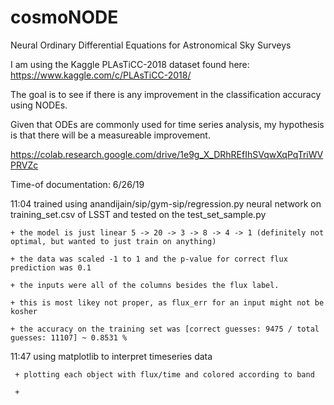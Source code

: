 # cosmoNODE
Neural Ordinary Differential Equations for Astronomical Sky Surveys

I am using the Kaggle PLAsTiCC-2018 dataset found here: https://www.kaggle.com/c/PLAsTiCC-2018/

The goal is to see if there is any improvement in the classification accuracy using NODEs.

Given that ODEs are commonly used for time series analysis, my hypothesis is that there will be a measureable improvement.

https://colab.research.google.com/drive/1e9g_X_DRhREfIhSVqwXqPqTriWVPRVZc





Time-of documentation:
6/26/19

11:04 trained using anandijain/sip/gym-sip/regression.py neural network on training_set.csv of LSST and tested on the test_set_sample.py
	
	+ the model is just linear 5 -> 20 -> 3 -> 8 -> 4 -> 1 (definitely not optimal, but wanted to just train on anything)

	+ the data was scaled -1 to 1 and the p-value for correct flux prediction was 0.1

	+ the inputs were all of the columns besides the flux label.

	+ this is most likey not proper, as flux_err for an input might not be kosher

	+ the accuracy on the training set was [correct guesses: 9475 / total guesses: 11107] ~ 0.8531 %

11:47 using matplotlib to interpret timeseries data
	 
	 + plotting each object with flux/time and colored according to band

	 + 